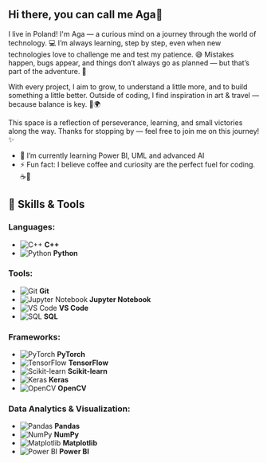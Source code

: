 ## Hi there, you can call me Aga👋

I live in Poland! I'm Aga — a curious mind on a journey through the world of technology. 💻
I’m always learning, step by step, even when new technologies love to challenge me and test my patience. 😅
Mistakes happen, bugs appear, and things don’t always go as planned — but that’s part of the adventure. 🤠

With every project, I aim to grow, to understand a little more, and to build something a little better.
Outside of coding, I find inspiration in art & travel — because balance is key. 🎨🌍

This space is a reflection of perseverance, learning, and small victories along the way.
Thanks for stopping by — feel free to join me on this journey! ✨

- 🌱 I’m currently learning Power BI, UML and advanced AI
- ⚡ Fun fact: I believe coffee and curiosity are the perfect fuel for coding. ☕🚀


## 🔧 Skills & Tools

### **Languages:**
- ![C++](https://upload.wikimedia.org/wikipedia/commons/thumb/1/18/C_Programming_Language.svg/1200px-C_Programming_Language.svg.png) **C++**
- ![Python](https://upload.wikimedia.org/wikipedia/commons/c/c3/Python-logo-notext.svg) **Python**

### **Tools:**
- ![Git](https://upload.wikimedia.org/wikipedia/commons/thumb/e/e0/Git-logo.svg/1280px-Git-logo.svg.png) **Git**
- ![Jupyter Notebook](https://upload.wikimedia.org/wikipedia/commons/thumb/3/38/Jupyter_logo.svg/500px-Jupyter_logo.svg.png) **Jupyter Notebook**
- ![VS Code](https://upload.wikimedia.org/wikipedia/commons/thumb/7/73/Visual_Studio_Code_1.35_icon.svg/1280px-Visual_Studio_Code_1.35_icon.svg.png) **VS Code**
- ![SQL](https://upload.wikimedia.org/wikipedia/commons/thumb/2/28/SQL_server_logo.svg/1280px-SQL_server_logo.svg.png) **SQL**

### **Frameworks:**
- ![PyTorch](https://upload.wikimedia.org/wikipedia/commons/thumb/8/8c/PyTorch_logo.png/800px-PyTorch_logo.png) **PyTorch**
- ![TensorFlow](https://upload.wikimedia.org/wikipedia/commons/thumb/2/2d/TensorFlow_logo.svg/1200px-TensorFlow_logo.svg.png) **TensorFlow**
- ![Scikit-learn](https://upload.wikimedia.org/wikipedia/commons/thumb/0/05/Scikit_learn_logo_small.svg/800px-Scikit_learn_logo_small.svg.png) **Scikit-learn**
- ![Keras](https://upload.wikimedia.org/wikipedia/commons/8/8f/Keras_logo.png) **Keras**
- ![OpenCV](https://upload.wikimedia.org/wikipedia/commons/thumb/6/68/OpenCV_Logo_2022.svg/800px-OpenCV_Logo_2022.svg.png) **OpenCV**

### **Data Analytics & Visualization:**
- ![Pandas](https://upload.wikimedia.org/wikipedia/commons/e/ed/Pandas_logo.svg) **Pandas**
- ![NumPy](https://upload.wikimedia.org/wikipedia/commons/8/8f/Numpy_logo_2020.svg) **NumPy**
- ![Matplotlib](https://upload.wikimedia.org/wikipedia/commons/0/01/Matplotlib_logo.svg) **Matplotlib**
- ![Power BI](https://upload.wikimedia.org/wikipedia/commons/thumb/0/0f/Power_BI_Logo_2022.svg/500px-Power_BI_Logo_2022.svg.png) **Power BI**


